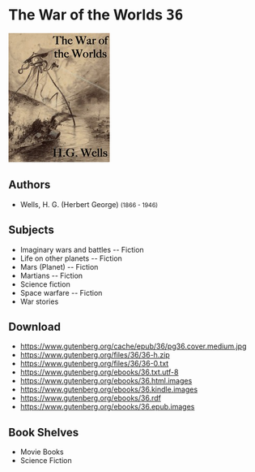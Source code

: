 # The War of the Worlds <kbd>36</kbd>

![](./cover.medium.jpg "")

## Authors


 - Wells, H. G. (Herbert George) <small>(1866 - 1946)</small>

## Subjects


 - Imaginary wars and battles -- Fiction
 - Life on other planets -- Fiction
 - Mars (Planet) -- Fiction
 - Martians -- Fiction
 - Science fiction
 - Space warfare -- Fiction
 - War stories

## Download


 - https://www.gutenberg.org/cache/epub/36/pg36.cover.medium.jpg
 - https://www.gutenberg.org/files/36/36-h.zip
 - https://www.gutenberg.org/files/36/36-0.txt
 - https://www.gutenberg.org/ebooks/36.txt.utf-8
 - https://www.gutenberg.org/ebooks/36.html.images
 - https://www.gutenberg.org/ebooks/36.kindle.images
 - https://www.gutenberg.org/ebooks/36.rdf
 - https://www.gutenberg.org/ebooks/36.epub.images

## Book Shelves


 - Movie Books
 - Science Fiction
